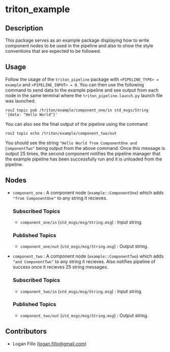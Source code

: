 # triton_example
## Description

This package serves as an example package displaying how to write component nodes to be used in the pipeline and also to show the style conventions that are expected to be followed.

## Usage

Follow the usage of the `triton_pipeline` package with `<PIPELINE_TYPE> = example` and `<PIPELINE_INPUT> = 0`. You can then use the following command to send data to the example pipeline and see output from each node in the same terminal where the `triton_pipeline.launch.py` launch file was launched.

    ros2 topic pub /triton/example/component_one/in std_msgs/String '{data: "Hello World"}'

You can also see the final output of the pipeline using the command

    ros2 topic echo /triton/example/component_two/out

You should see the string `"Hello World from ComponentOne and ComponentTwo"` being output from the above command. Once this message is output 25 times, the second component notifies the pipeline manager that the example pipeline has been successfully run and it is unloaded from the pipeline.

## Nodes

- `component_one` : A component node (`example::ComponentOne`) which adds `"from ComponentOne"` to any string it recieves.

    ### Subscribed Topics
    - `component_one/in` (`std_msgs/msg/String.msg`) : Input string.
    
    ### Published Topics
    - `component_one/out` (`std_msgs/msg/String.msg`) : Output string.
    
- `component_two` : A component node (`example::ComponentTwo`) which adds `"and ComponentTwo"` to any string it recieves. Also notifies pipeline of success once it recieves 25 string messages.

    ### Subscribed Topics
    - `component_two/in` (`std_msgs/msg/String.msg`) : Input string.
    
    ### Published Topics
    - `component_two/out` (`std_msgs/msg/String.msg`) : Output string.

## Contributors

- Logan Fillo (logan.fillo@gmail.com)
